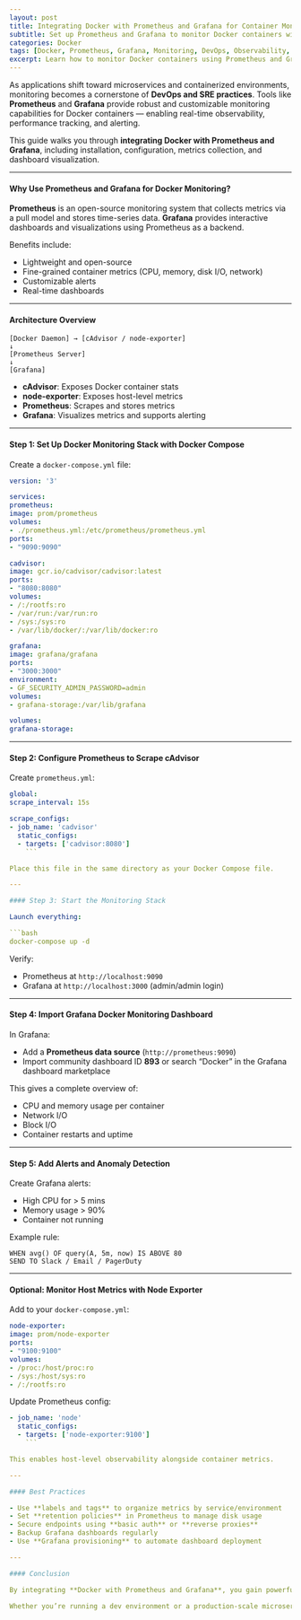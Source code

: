 ```yaml
---
layout: post
title: Integrating Docker with Prometheus and Grafana for Container Monitoring
subtitle: Set up Prometheus and Grafana to monitor Docker containers with real-time metrics and dashboards
categories: Docker
tags: [Docker, Prometheus, Grafana, Monitoring, DevOps, Observability, Container Metrics]
excerpt: Learn how to monitor Docker containers using Prometheus and Grafana. Set up exporters, collect metrics, and create insightful dashboards to ensure container health and performance.
---
```

As applications shift toward microservices and containerized environments, monitoring becomes a cornerstone of **DevOps and SRE practices**. Tools like **Prometheus** and **Grafana** provide robust and customizable monitoring capabilities for Docker containers — enabling real-time observability, performance tracking, and alerting.

This guide walks you through **integrating Docker with Prometheus and Grafana**, including installation, configuration, metrics collection, and dashboard visualization.

---

#### Why Use Prometheus and Grafana for Docker Monitoring?

**Prometheus** is an open-source monitoring system that collects metrics via a pull model and stores time-series data. **Grafana** provides interactive dashboards and visualizations using Prometheus as a backend.

Benefits include:
- Lightweight and open-source
- Fine-grained container metrics (CPU, memory, disk I/O, network)
- Customizable alerts
- Real-time dashboards

---

#### Architecture Overview

```
[Docker Daemon] → [cAdvisor / node-exporter]
↓
[Prometheus Server]
↓
[Grafana]
```

- **cAdvisor**: Exposes Docker container stats
- **node-exporter**: Exposes host-level metrics
- **Prometheus**: Scrapes and stores metrics
- **Grafana**: Visualizes metrics and supports alerting

---

#### Step 1: Set Up Docker Monitoring Stack with Docker Compose

Create a `docker-compose.yml` file:

```yml
version: '3'

services:
prometheus:
image: prom/prometheus
volumes:
- ./prometheus.yml:/etc/prometheus/prometheus.yml
ports:
- "9090:9090"

cadvisor:
image: gcr.io/cadvisor/cadvisor:latest
ports:
- "8080:8080"
volumes:
- /:/rootfs:ro
- /var/run:/var/run:ro
- /sys:/sys:ro
- /var/lib/docker/:/var/lib/docker:ro

grafana:
image: grafana/grafana
ports:
- "3000:3000"
environment:
- GF_SECURITY_ADMIN_PASSWORD=admin
volumes:
- grafana-storage:/var/lib/grafana

volumes:
grafana-storage:
```

---

#### Step 2: Configure Prometheus to Scrape cAdvisor

Create `prometheus.yml`:

```yml
global:
scrape_interval: 15s

scrape_configs:
- job_name: 'cadvisor'
  static_configs:
  - targets: ['cadvisor:8080']
    ```

Place this file in the same directory as your Docker Compose file.

---

#### Step 3: Start the Monitoring Stack

Launch everything:

```bash
docker-compose up -d
```

Verify:
- Prometheus at `http://localhost:9090`
- Grafana at `http://localhost:3000` (admin/admin login)

---

#### Step 4: Import Grafana Docker Monitoring Dashboard

In Grafana:
- Add a **Prometheus data source** (`http://prometheus:9090`)
- Import community dashboard ID **893** or search “Docker” in the Grafana dashboard marketplace

This gives a complete overview of:
- CPU and memory usage per container
- Network I/O
- Block I/O
- Container restarts and uptime

---

#### Step 5: Add Alerts and Anomaly Detection

Create Grafana alerts:
- High CPU for > 5 mins
- Memory usage > 90%
- Container not running

Example rule:

```
WHEN avg() OF query(A, 5m, now) IS ABOVE 80
SEND TO Slack / Email / PagerDuty
```

---

#### Optional: Monitor Host Metrics with Node Exporter

Add to your `docker-compose.yml`:

```yml
node-exporter:
image: prom/node-exporter
ports:
- "9100:9100"
volumes:
- /proc:/host/proc:ro
- /sys:/host/sys:ro
- /:/rootfs:ro
```

Update Prometheus config:

```yml
- job_name: 'node'
  static_configs:
  - targets: ['node-exporter:9100']
    ```

This enables host-level observability alongside container metrics.

---

#### Best Practices

- Use **labels and tags** to organize metrics by service/environment
- Set **retention policies** in Prometheus to manage disk usage
- Secure endpoints using **basic auth** or **reverse proxies**
- Backup Grafana dashboards regularly
- Use **Grafana provisioning** to automate dashboard deployment

---

#### Conclusion

By integrating **Docker with Prometheus and Grafana**, you gain powerful, real-time insights into your containerized workloads. This stack provides full observability into performance, failures, and resource usage — critical for proactive infrastructure monitoring.

Whether you’re running a dev environment or a production-scale microservices platform, this setup forms the foundation for **robust, scalable container monitoring**.
